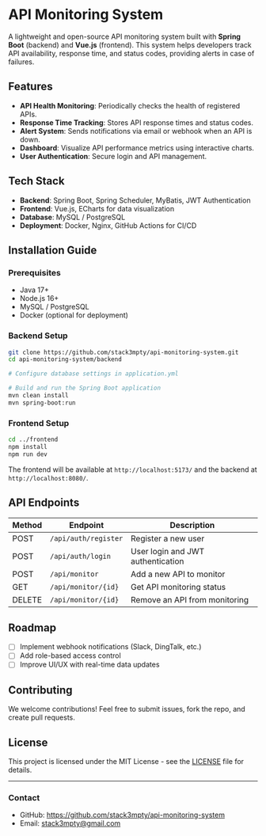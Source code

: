 # API Monitoring System

A lightweight and open-source API monitoring system built with **Spring Boot** (backend) and **Vue.js** (frontend). This system helps developers track API availability, response time, and status codes, providing alerts in case of failures.

## Features
- **API Health Monitoring**: Periodically checks the health of registered APIs.
- **Response Time Tracking**: Stores API response times and status codes.
- **Alert System**: Sends notifications via email or webhook when an API is down.
- **Dashboard**: Visualize API performance metrics using interactive charts.
- **User Authentication**: Secure login and API management.

## Tech Stack
- **Backend**: Spring Boot, Spring Scheduler, MyBatis, JWT Authentication
- **Frontend**: Vue.js, ECharts for data visualization
- **Database**: MySQL / PostgreSQL
- **Deployment**: Docker, Nginx, GitHub Actions for CI/CD

## Installation Guide
### Prerequisites
- Java 17+
- Node.js 16+
- MySQL / PostgreSQL
- Docker (optional for deployment)

### Backend Setup
```sh
git clone https://github.com/stack3mpty/api-monitoring-system.git
cd api-monitoring-system/backend

# Configure database settings in application.yml

# Build and run the Spring Boot application
mvn clean install
mvn spring-boot:run
```

### Frontend Setup
```sh
cd ../frontend
npm install
npm run dev
```

The frontend will be available at `http://localhost:5173/` and the backend at `http://localhost:8080/`.

## API Endpoints
| Method | Endpoint | Description |
|--------|---------|-------------|
| POST | `/api/auth/register` | Register a new user |
| POST | `/api/auth/login` | User login and JWT authentication |
| POST | `/api/monitor` | Add a new API to monitor |
| GET | `/api/monitor/{id}` | Get API monitoring status |
| DELETE | `/api/monitor/{id}` | Remove an API from monitoring |

## Roadmap
- [ ] Implement webhook notifications (Slack, DingTalk, etc.)
- [ ] Add role-based access control
- [ ] Improve UI/UX with real-time data updates

## Contributing
We welcome contributions! Feel free to submit issues, fork the repo, and create pull requests.

## License
This project is licensed under the MIT License - see the [LICENSE](LICENSE) file for details.

---

### Contact
- GitHub: https://github.com/stack3mpty/api-monitoring-system
- Email: stack3mpty@gmail.com

